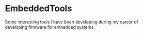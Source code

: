 # EmbeddedTools
Some interesting tools I have been developing during my career of developing firmware for embedded systems.
